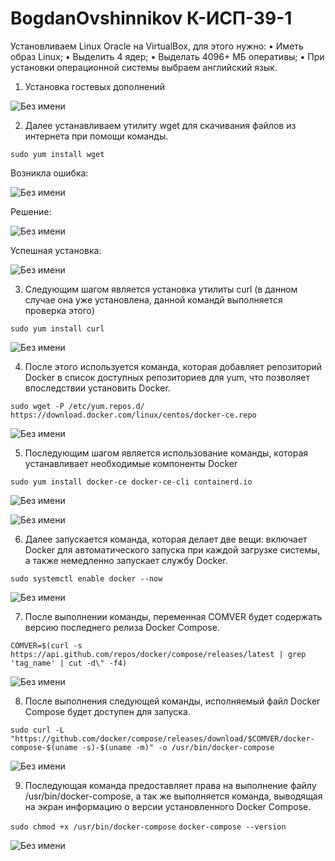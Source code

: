 # BogdanOvshinnikov К-ИСП-39-1
Установливаем Linux Oracle на VirtualBox, для этого нужно:
•  Иметь образ Linux;
•  Выделить 4 ядер;
•  Выделать 4096+ МБ оперативы;
•  При установки операционной системы выбраем английский язык.



1. Установка гостевых дополнений
   
![Без имени](https://github.com/user-attachments/assets/f43aed0f-cd3d-4707-8da0-6556894d96de)


2. Далее устанавливаем утилиту wget для скачивания файлов из интернета при помощи команды.
  
`sudo yum install wget`

Возникла ошибка:

![Без имени](https://github.com/user-attachments/assets/59f9a79c-535b-44b5-bfd5-bfb73e4d2154)

Решение:

![Без имени](https://github.com/user-attachments/assets/2878f5a5-7901-4a67-9785-8122c732bfce)

Успешная установка:

![Без имени](https://github.com/user-attachments/assets/ebaf268f-95d1-4270-adfd-5cc058ef2b68)


3. Следующим шагом является установка утилиты curl (в данном случае она уже установлена, данной командй выполняется проверка этого)

`sudo yum install curl`

![Без имени](https://github.com/user-attachments/assets/a68b7174-5a82-4093-ba22-98167aad066b)



4. После этого используется команда, которая добавляет репозиторий Docker в список доступных репозиториев для yum, что позволяет впоследствии установить Docker.

`sudo wget -P /etc/yum.repos.d/ https://download.docker.com/linux/centos/docker-ce.repo`

![Без имени](https://github.com/user-attachments/assets/f8d89986-ee4a-4228-b008-6b14c0808a32)


5. Последующим шагом является использование команды, которая устанавливает необходимые компоненты Docker

`sudo yum install docker-ce docker-ce-cli containerd.io`

![Без имени](https://github.com/user-attachments/assets/62755360-da2b-420c-b464-d6d44be036ef)

![Без имени](https://github.com/user-attachments/assets/4f03e6b9-efe6-4817-93f0-427e60ce5a8c)

6. Далее запускается команда, которая делает две вещи: включает Docker для автоматического запуска при каждой загрузке системы, а также немедленно запускает службу Docker.

`sudo systemctl enable docker --now`

![Без имени](https://github.com/user-attachments/assets/1e03f13b-7e62-4402-9518-8be40ee2e2e6)

7. После выполнении команды, переменная COMVER будет содержать версию последнего релиза Docker Compose.

`COMVER=$(curl -s https://api.github.com/repos/docker/compose/releases/latest | grep 'tag_name' | cut -d\" -f4)`

![Без имени](https://github.com/user-attachments/assets/e22d9f53-eaed-4329-95b7-a08a1346f4c4)

8. После выполнения следующей команды, исполняемый файл Docker Compose будет доступен для запуска.

`sudo curl -L "https://github.com/docker/compose/releases/download/$COMVER/docker-compose-$(uname -s)-$(uname -m)" -o /usr/bin/docker-compose`

![Без имени](https://github.com/user-attachments/assets/4bc29882-4e26-4f76-80fe-442a5e1fac17)

9. Последующая команда предоставляет права на выполнение файлу /usr/bin/docker-compose, а так же выполняется команда, выводящая на экран информацию о версии установленного Docker Compose.

`sudo chmod +x /usr/bin/docker-compose`
`docker-compose --version`

![Без имени](https://github.com/user-attachments/assets/4ac5456a-c13f-4896-a32b-7c85edb3628e)
